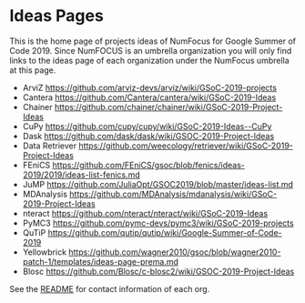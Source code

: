 
# Ideas Pages

This is the home page of projects ideas of NumFocus for Google Summer of Code 2019.
Since NumFOCUS is an umbrella organization you will only find links to the ideas
page of each organization under the NumFocus umbrella at this page.


- ArviZ https://github.com/arviz-devs/arviz/wiki/GSoC-2019-projects
- Cantera https://github.com/Cantera/cantera/wiki/GSoC-2019-Ideas
- Chainer https://github.com/chainer/chainer/wiki/GSoC-2019-Project-Ideas
- CuPy https://github.com/cupy/cupy/wiki/GSoC-2019-Ideas--CuPy
- Dask https://github.com/dask/dask/wiki/GSOC-2019-Project-Ideas
- Data Retriever https://github.com/weecology/retriever/wiki/GSoC-2019-Project-Ideas
- FEniCS https://github.com/FEniCS/gsoc/blob/fenics/ideas-2019/2019/ideas-list-fenics.md
- JuMP https://github.com/JuliaOpt/GSOC2019/blob/master/ideas-list.md
- MDAnalysis https://github.com/MDAnalysis/mdanalysis/wiki/GSoC-2019-Project-Ideas
- nteract https://github.com/nteract/nteract/wiki/GSoC-2019-Ideas
- PyMC3 https://github.com/pymc-devs/pymc3/wiki/GSoC-2019-projects
- QuTiP https://github.com/qutip/qutip/wiki/Google-Summer-of-Code-2019
- Yellowbrick https://github.com/wagner2010/gsoc/blob/wagner2010-patch-1/templates/ideas-page-prema.md
- Blosc https://github.com/Blosc/c-blosc2/wiki/GSOC-2019-Project-Ideas


See the [README](https://github.com/numfocus/gsoc/blob/master/README.md) for contact information of each org.
